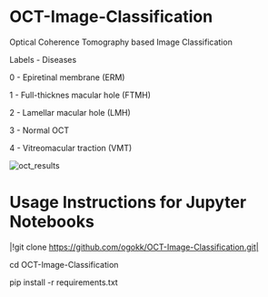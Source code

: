 # OCT-Image-Classification
Optical Coherence Tomography based Image Classification

Labels   -         Diseases

0        - Epiretinal membrane (ERM)

1        - Full-thicknes macular hole (FTMH)

2        - Lamellar macular hole (LMH)

3        - Normal OCT

4        - Vitreomacular traction (VMT) 


![oct_results](https://github.com/user-attachments/assets/653c077f-8c81-46e2-8f53-731edeafd951)



# Usage Instructions for Jupyter Notebooks

|!git clone https://github.com/ogokk/OCT-Image-Classification.git|

cd OCT-Image-Classification

pip install -r requirements.txt


